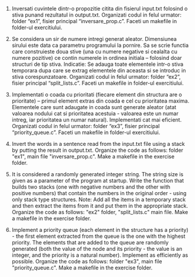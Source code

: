 1) Inversati cuvintele dintr-o propozitie citita din fisierul input.txt folosind o stiva punand rezultatul in output.txt. Organizati codul in felul urmator: folder “ex1”, fisier principal “inversare_prop.c”. Faceti un makefile in folder-ul exercitiului.
2) Se considera un sir de numere intregi generat aleator. Dimensiunea sirului este data ca parametru programului la pornire. Sa se scrie functia care construieste doua stive (una cu numere negative si cealalta cu numere pozitive) ce contin numerele in ordinea initiala – folosind doar structuri de tip stiva. Indicatie: Se adauga toate elementele intr-o stiva temporara dupa care se extrag elementele din aceasta si se introduc in stiva corespunzatoare. Organizati codul in felul urmator: folder “ex2”, fisier principal “split_lists.c”. Faceti un makefile in folder-ul exercitiului.
3) Implementati o coada cu prioritati (fiecare element din structura are o prioritate) – primul element extras din coada e cel cu prioritatea maxima. Elementele care sunt adaugate in coada sunt generate aleator (atat valoarea nodului cat si prioritatea acestuia - valoarea este un numar intreg, iar prioritatea un numar natural). Implementati cat mai eficient. Organizati codul in felul urmator: folder “ex3”, fisier principal “priority_queue.c”. Faceti un makefile in folder-ul exercitiului.


1) Invert the words in a sentence read from the input.txt file using a stack by putting the result in output.txt. Organize the code as follows: folder "ex1", main file "inversare_prop.c". Make a makefile in the exercise folder.
2) It is considered a randomly generated integer string. The string size is given as a parameter of the program at startup. Write the function that builds two stacks (one with negative numbers and the other with positive numbers) that contain the numbers in the original order - using only stack type structures. Note: Add all the items in a temporary stack and then extract the items from it and put them in the appropriate stack. Organize the code as follows: "ex2" folder, "split_lists.c" main file. Make a makefile in the exercise folder.
3) Implement a priority queue (each element in the structure has a priority) - the first element extracted from the queue is the one with the highest priority. The elements that are added to the queue are randomly generated (both the value of the node and its priority - the value is an integer, and the priority is a natural number). Implement as efficiently as possible. Organize the code as follows: folder "ex3", main file "priority_queue.c". Make a makefile in the exercise folder.
